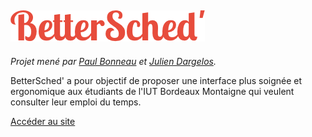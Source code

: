![Alt BetterSched'](https://github.com/juliendargelos/BetterSched/blob/master/medias/logo.png "BetterSched'")
----
*Projet mené par [Paul Bonneau](https://github.com/paulbonneau) et [Julien Dargelos](https://github.com/juliendargelos).*

BetterSched' a pour objectif de proposer une interface plus soignée et ergonomique aux étudiants de l'IUT Bordeaux Montaigne qui veulent consulter leur emploi du temps.

[Accéder au site](http://www.bettersched.cf)

